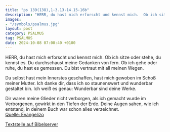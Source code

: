 ```yaml
---
title: "ps 139(138),1-3.13-14.15-16b"
description: "HERR, du hast mich erforscht und kennst mich.  Ob ich sitze oder stehe, du kennst es. Du durchschaust meine Gedanken von fern. Ob ich gehe oder ruhe, du hast es gemessen.  Du bist vertraut mit all meinen Wegen.  Du selbst hast mein Innerstes geschaffen,  hast mich gewoben im S...."
images:
- "/symbols/psalmus.jpg"
layout: post
category: PSALMUS
tag: PSALMUS
date: 2024-10-08 07:00:40 +0100
---
```

HERR, du hast mich erforscht und kennst mich. 
Ob ich sitze oder stehe, du kennst es.
Du durchschaust meine Gedanken von fern.
Ob ich gehe oder ruhe, du hast es gemessen. 
Du bist vertraut mit all meinen Wegen.

Du selbst hast mein Innerstes geschaffen, 
hast mich gewoben im Schoß meiner Mutter.<!--more-->
Ich danke dir, dass ich so staunenswert und wunderbar gestaltet bin. 
Ich weiß es genau: Wunderbar sind deine Werke.

Dir waren meine Glieder nicht verborgen, 
als ich gemacht wurde im Verborgenen, 
gewirkt in den Tiefen der Erde.
Deine Augen sahen, wie ich entstand,
in deinem Buch war schon alles verzeichnet.<br>
[Quelle: Evangelizo](https://evangeliumtagfuertag.org/DE/gospel)

[Textstelle auf Bibelserver](https://www.bibleserver.com/EU/ps139(138),1-3.13-14.15-16b)
